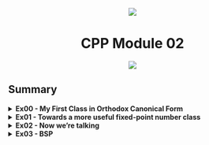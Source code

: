<p align="center">
    <img src="https://www.42porto.com/wp-content/uploads/2024/08/42-Porto-Horizontal.png"/>
</p>
<h1 align="center">CPP Module 02</h1>
<p align="center">
    <img src="https://github.com/user-attachments/assets/123c3d97-b5e6-4227-9891-3de007036138"/>
</p>

## Summary


<details>
<summary><b>Ex00 - My First Class in Orthodox Canonical Form</b></summary>
<p>The goal of this project is to understand what the Orthodox Canonical Form is and what members a class should have to implement it. The canonical form involves having one default constructor, one copy constructor (to create an object based on another), one copy assignment operator, and one destructor. This way, we can create objects of a class like this:
<img width="654" height="330" alt="Image" src="https://github.com/user-attachments/assets/c2a3fe0f-c41d-42b0-95ea-f0ed87199455" />
</details>

<details>
<summary><b>Ex01 - Towards a more useful fixed-point number class</b></summary>
<p> The goal of this exercise is to understand how to use fixed point numbers and creating one object of one calsse that will store one. A fixed-point number is a way of representing real numbers where the decimal point is fixed in a specific position. Unlike floating-point numbers, which can move the decimal point dynamically, fixed-point numbers have a set number of digits before and after the decimal. Fixed-point numbers are especially useful in systems where performance, predictability and resource constraints matter.

Converts the internal fixed-point integer to a float.
Divides by the scaling factor (based on the number of fractional bits).
Returns the real-world floating-point value.
<img width="1328" height="406" alt="Image" src="https://github.com/user-attachments/assets/f7982a2e-e1bd-4690-ab04-255b38579c09" />


Converts a plain integer into fixed-point format.
Stores it by shifting left to make room for fractional bits.
Prepares the number for fixed-point arithmetic.
<img width="1024" height="406" alt="Image" src="https://github.com/user-attachments/assets/b634e6ad-4774-437d-b20e-d8626ddfc75c" />
</p>
</details>

<details>
<summary><b>Ex02 - Now we’re talking</b></summary>
<p>The goal of this exercise is to understand and implement operator overloading. This is very interesting because it allows us to implement any operator for objects of any class.
</p>
</details>

<details>
<summary><b>Ex03 - BSP</b></summary>
<p>The goal of this exercise is to determine whether a given point lies inside a triangle. To do this, I used the following formula:
<img width="585" height="820" alt="Image" src="https://github.com/user-attachments/assets/fd604772-f43e-461a-9b38-9eaebcb9ae7d" />
</p>
</details>